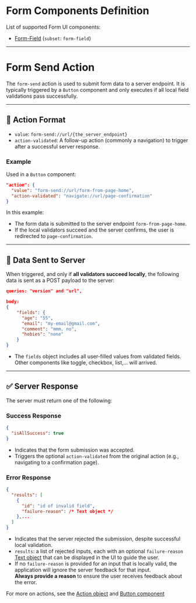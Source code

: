 # Form Components Definition

List of supported Form UI components:

- [Form-Field](field.md) (`subset`: `form-field`)

---

# Form Send Action

The `form-send` action is used to submit form data to a server endpoint. It is typically triggered by a `Button` component and only executes if all local field validations pass successfully.

---

## 🔧 Action Format

- `value`: `form-send://url/{the_server_endpoint}`
- `action-validated`: A follow-up action (commonly a navigation) to trigger after a successful server response.

### Example

Used in a `Button` component:

```json
"action": {
  "value": "form-send://url/form-from-page-home",
  "action-validated": "navigate://url/page-confirmation"
}
```

In this example:

- The form data is submitted to the server endpoint `form-from-page-home`.
- If the local validators succeed and the server confirms, the user is redirected to `page-confirmation`.

---

## 📨 Data Sent to Server

When triggered, and only if **all validators succeed locally**, the following data is sent as a POST payload to the server:

```json
queries: "version" and "url",

body:
{
    "fields": {
      "age": "55",
      "email": "my-email@gmail.com",
      "comment": "mmm, no",
      "hobies": "none"
    }
}

```

- The `fields` object includes all user-filled values from validated fields. Other components like toggle, checkbox, list,... will arrived.

---

## ✅ Server Response

The server must return one of the following:

### Success Response

```json
{
  "isAllSuccess": true
}
```

- Indicates that the form submission was accepted.
- Triggers the optional `action-validated` from the original action (e.g., navigating to a confirmation page).

### Error Response

```json
{
  "results": [
    {
      "id": "id of invalid field",
      "failure-reason": /* Text object */
    },...
  ]
}
```

- Indicates that the server rejected the submission, despite successful local validation.
- `results`: a list of rejected inputs, each with an optional `failure-reason` [Text object](../../object-definition/text.md) that can be displayed in the UI to guide the user.
- If no `failure-reason` is provided for an input that is locally valid, the application will ignore the server feedback for that input.  
  **Always provide a reason** to ensure the user receives feedback about the error.


For more on actions, see the [Action object](../../object-definition/action.md) and [Button component](../../components-definition/button.md)






